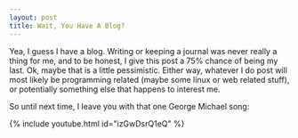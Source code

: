 ```yaml
---
layout: post
title: Wait, You Have A Blog?
---
```


Yea, I guess I have a blog. Writing or keeping a journal was never really a
thing for me, and to be honest, I give this post a 75% chance of being my last.
Ok, maybe that is a little pessimistic. Either way, whatever I do post will most
likely be programming related (maybe some linux or web related stuff), or
potentially something else that happens to interest me.

So until next time, I leave you with that one George Michael song:

{% include youtube.html id="izGwDsrQ1eQ" %}
